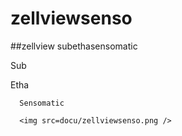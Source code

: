 # zellviewsenso


##zellview subethasensomatic


Sub

  Etha
  
      Sensomatic
      
      <img src=docu/zellviewsenso.png />
      
      
